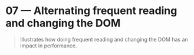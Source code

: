 # 07 &mdash; Alternating frequent reading and changing the DOM
> Illustrates how doing frequent reading and changing the DOM has an impact in performance.

